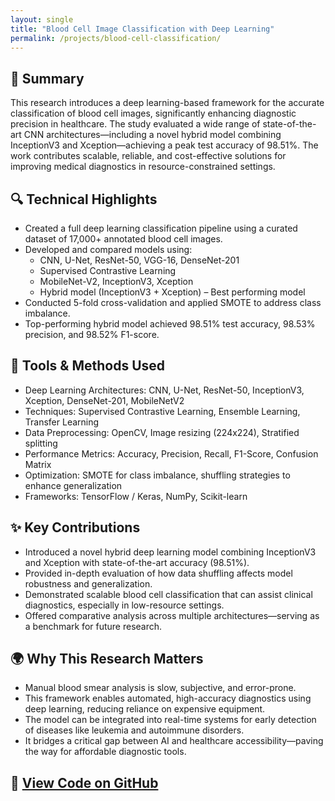 ```yaml
---
layout: single
title: "Blood Cell Image Classification with Deep Learning"
permalink: /projects/blood-cell-classification/
---
```


## 🧠 Summary
This research introduces a deep learning-based framework for the accurate classification of blood cell images, significantly enhancing diagnostic precision in healthcare. The study evaluated a wide range of state-of-the-art CNN architectures—including a novel hybrid model combining InceptionV3 and Xception—achieving a peak test accuracy of 98.51%. The work contributes scalable, reliable, and cost-effective solutions for improving medical diagnostics in resource-constrained settings.

## 🔍 Technical Highlights
* Created a full deep learning classification pipeline using a curated dataset of 17,000+ annotated blood cell images.
* Developed and compared models using:
	* CNN, U-Net, ResNet-50, VGG-16, DenseNet-201
	* Supervised Contrastive Learning
	* MobileNet-V2, InceptionV3, Xception
	* Hybrid model (InceptionV3 + Xception) – Best performing model
* Conducted 5-fold cross-validation and applied SMOTE to address class imbalance.
* Top-performing hybrid model achieved 98.51% test accuracy, 98.53% precision, and 98.52% F1-score.

## 🧰 Tools & Methods Used
* Deep Learning Architectures: CNN, U-Net, ResNet-50, InceptionV3, Xception, DenseNet-201, MobileNetV2
* Techniques: Supervised Contrastive Learning, Ensemble Learning, Transfer Learning
* Data Preprocessing: OpenCV, Image resizing (224x224), Stratified splitting
* Performance Metrics: Accuracy, Precision, Recall, F1-Score, Confusion Matrix
* Optimization: SMOTE for class imbalance, shuffling strategies to enhance generalization
* Frameworks: TensorFlow / Keras, NumPy, Scikit-learn

## ✨ Key Contributions
* Introduced a novel hybrid deep learning model combining InceptionV3 and Xception with state-of-the-art accuracy (98.51%).
* Provided in-depth evaluation of how data shuffling affects model robustness and generalization.
* Demonstrated scalable blood cell classification that can assist clinical diagnostics, especially in low-resource settings.
* Offered comparative analysis across multiple architectures—serving as a benchmark for future research.

## 🌍 Why This Research Matters
* Manual blood smear analysis is slow, subjective, and error-prone.
* This framework enables automated, high-accuracy diagnostics using deep learning, reducing reliance on expensive equipment.
* The model can be integrated into real-time systems for early detection of diseases like leukemia and autoimmune disorders.
* It bridges a critical gap between AI and healthcare accessibility—paving the way for affordable diagnostic tools.

## 🔗 [View Code on GitHub](https://github.com/sh1vb/Blood_Cell_Classifier)
